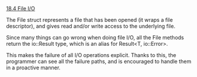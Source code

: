 [18.4 File I/O](http://rustbyexample.com/std_misc/file.html)

The File struct represents a file that has been opened (it wraps a
file descriptor), and gives read and/or write access to the underlying file.

Since many things can go wrong when doing file I/O, all the File methods
return the io::Result<T> type, which is an alias for Result<T, io::Error>.

This makes the failure of all I/O operations explicit.
Thanks to this, the programmer can see all the failure paths,
and is encouraged to handle them in a proactive manner.




